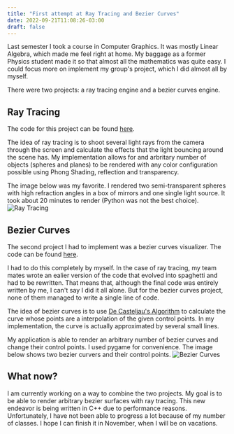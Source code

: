 ```yaml
---
title: "First attempt at Ray Tracing and Bezier Curves"
date: 2022-09-21T11:08:26-03:00
draft: false
---
```


Last semester I took a course in Computer Graphics. It was mostly Linear Algebra, which made me feel right at home. My baggage as a former Physics student made it so that almost all the mathematics was quite easy. I could focus more on implement my group's project, which I did almost all by myself.

There were two projects: a ray tracing engine and a bezier curves engine.

## Ray Tracing

The code for this project can be found [here](https://github.com/marvmelo/ray-tracing).

The idea of ray tracing is to shoot several light rays from the camera through the screen and calculate the effects that the light bouncing around the scene has. My implementation allows for and arbritary number of objects (spheres and planes) to be rendered with any color configuration possible using Phong Shading, reflection and transparency.

The image below was my favorite. I rendered two semi-transparent spheres with high refraction angles in a box of mirrors and one single light source. It took about 20 minutes to render (Python was not the best choice).
![Ray Tracing](/img/raytracing.jpg)

## Bezier Curves

The second project I had to implement was a bezier curves visualizer. The code can be found [here](https://github.com/marvmelo/bezier-curves).

I had to do this completely by myself. In the case of ray tracing, my team mates wrote an ealier version of the code that evolved into spaghetti and had to be rewritten. That means that, although the final code was entirely written by me, I can't say I did it all alone. But for the bezier curves project, none of them managed to write a single line of code.

The idea of bezier curves is to use [De Casteljau's Algorithm](https://en.wikipedia.org/wiki/De_Casteljau%27s_algorithm) to calculate the curve whose points are a interpolation of the given control points. In my implementation, the curve is actually approximated by several small lines.

My application is able to render an arbitrary number of bezier curves and change their control points. I used pygame for convenience. The image below shows two bezier curvers and their control points.
![Bezier Curves](/img/bezier.png)

## What now?

I am currently working on a way to combine the two projects. My goal is to be able to render arbitrary bezier surfaces with ray tracing. This new endeavor is being written in C++ due to performance reasons. Unfortunately, I have not been able to progress a lot because of my number of classes. I hope I can finish it in November, when I will be on vacations.